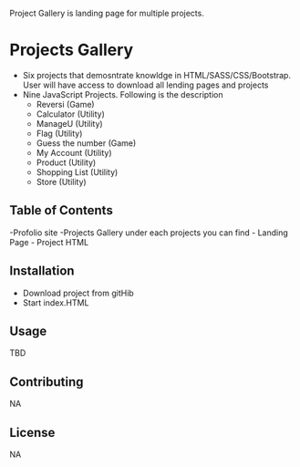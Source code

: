 Project Gallery is landing page for multiple projects.
# Projects Gallery

- Six projects that demosntrate knowldge in HTML/SASS/CSS/Bootstrap. User will have access to download all lending pages and projects
- Nine JavaScript Projects. Following is the description
    - Reversi (Game)
    - Calculator (Utility)
    - ManageU (Utility)
    - Flag (Utility)
    - Guess the number (Game)
    - My Account (Utility)
    - Product (Utility)
    - Shopping List (Utility)
    - Store (Utility)


## Table of Contents
-Profolio site
-Projects Gallery
    under each projects you can find
    - Landing Page
    - Project HTML


## Installation
- Download project from gitHib
- Start index.HTML

## Usage
TBD

## Contributing
NA

## License
NA